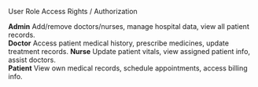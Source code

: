 User Role   Access Rights / Authorization                                                  

**Admin**   Add/remove doctors/nurses, manage hospital data, view all patient records.     
**Doctor**  Access patient medical history, prescribe medicines, update treatment records. 
**Nurse**   Update patient vitals, view assigned patient info, assist doctors.             
**Patient** View own medical records, schedule appointments, access billing info.          